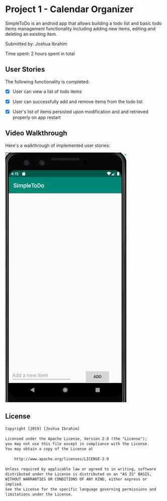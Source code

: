 # Project 1 - Calendar Organizer

SimpleToDo is an android app that allows building a todo list and basic todo items management functionality including adding new items, editing and deleting an existing item.

Submitted by: Joshua Ibrahim

Time spent: 2 hours spent in total

## User Stories

The following functionality is completed:

* [x] User can view a list of todo items
* [x] User can successfully add and remove items from the todo list
* [x] User's list of items persisted upon modification and and retrieved properly on app restart


## Video Walkthrough

Here's a walkthrough of implemented user stories:

![Walkthrough](SimpleToDo.gif)

## License

    Copyright [2019] [Joshua Ibrahim]

    Licensed under the Apache License, Version 2.0 (the "License");
    you may not use this file except in compliance with the License.
    You may obtain a copy of the License at

        http://www.apache.org/licenses/LICENSE-2.0

    Unless required by applicable law or agreed to in writing, software
    distributed under the License is distributed on an "AS IS" BASIS,
    WITHOUT WARRANTIES OR CONDITIONS OF ANY KIND, either express or implied.
    See the License for the specific language governing permissions and
    limitations under the License.
